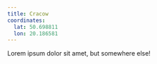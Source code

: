 ```yaml
---
title: Cracow
coordinates:
  lat: 50.698811
  lon: 20.186581
---
```


Lorem ipsum dolor sit amet, but somewhere else!
